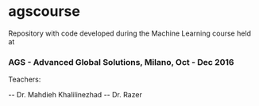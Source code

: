 # agscourse

Repository with code developed during the Machine Learning course held at 

### AGS - Advanced Global Solutions, Milano, Oct - Dec 2016

Teachers:

-- Dr. Mahdieh Khalilinezhad
-- Dr. Razer

